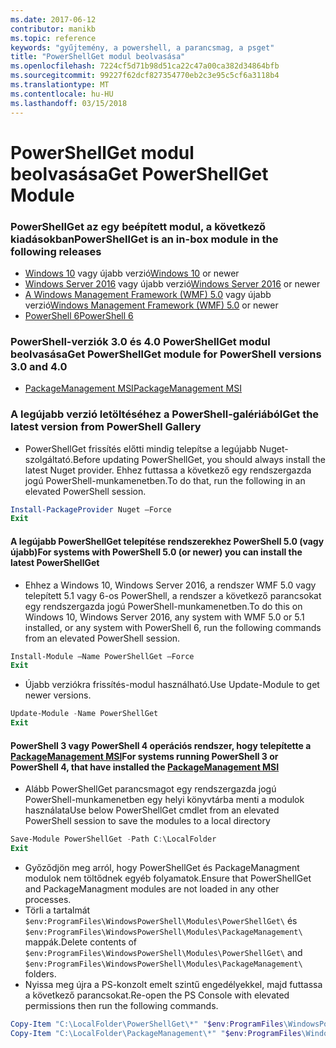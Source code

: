 ```yaml
---
ms.date: 2017-06-12
contributor: manikb
ms.topic: reference
keywords: "gyűjtemény, a powershell, a parancsmag, a psget"
title: "PowerShellGet modul beolvasása"
ms.openlocfilehash: 7224cf5d71b98d51ca22c47a00ca382d34864bfb
ms.sourcegitcommit: 99227f62dcf827354770eb2c3e95c5cf6a3118b4
ms.translationtype: MT
ms.contentlocale: hu-HU
ms.lasthandoff: 03/15/2018
---
```

<a name="get-powershellget-module"></a><span data-ttu-id="b144f-103">PowerShellGet modul beolvasása</span><span class="sxs-lookup"><span data-stu-id="b144f-103">Get PowerShellGet Module</span></span>
========================

### <a name="powershellget-is-an-in-box-module-in-the-following-releases"></a><span data-ttu-id="b144f-104">PowerShellGet az egy beépített modul, a következő kiadásokban</span><span class="sxs-lookup"><span data-stu-id="b144f-104">PowerShellGet is an in-box module in the following releases</span></span>
- <span data-ttu-id="b144f-105">[Windows 10](https://www.microsoft.com/windows/get-windows-10) vagy újabb verzió</span><span class="sxs-lookup"><span data-stu-id="b144f-105">[Windows 10](https://www.microsoft.com/windows/get-windows-10) or newer</span></span>
- <span data-ttu-id="b144f-106">[Windows Server 2016](https://technet.microsoft.com/windows-server-docs/get-started/windows-server-2016) vagy újabb verzió</span><span class="sxs-lookup"><span data-stu-id="b144f-106">[Windows Server 2016](https://technet.microsoft.com/windows-server-docs/get-started/windows-server-2016) or newer</span></span>
- <span data-ttu-id="b144f-107">[A Windows Management Framework (WMF) 5.0](https://www.microsoft.com/download/details.aspx?id=50395) vagy újabb verzió</span><span class="sxs-lookup"><span data-stu-id="b144f-107">[Windows Management Framework (WMF) 5.0](https://www.microsoft.com/download/details.aspx?id=50395) or newer</span></span>
- [<span data-ttu-id="b144f-108">PowerShell 6</span><span class="sxs-lookup"><span data-stu-id="b144f-108">PowerShell 6</span></span>](https://github.com/PowerShell/PowerShell/releases)

### <a name="get-powershellget-module-for-powershell-versions-30-and-40"></a><span data-ttu-id="b144f-109">PowerShell-verziók 3.0 és 4.0 PowerShellGet modul beolvasása</span><span class="sxs-lookup"><span data-stu-id="b144f-109">Get PowerShellGet module for PowerShell versions 3.0 and 4.0</span></span>
- [<span data-ttu-id="b144f-110">PackageManagement MSI</span><span class="sxs-lookup"><span data-stu-id="b144f-110">PackageManagement MSI</span></span>](http://go.microsoft.com/fwlink/?LinkID=746217&clcid=0x409) 

### <a name="get-the-latest-version-from-powershell-gallery"></a><span data-ttu-id="b144f-111">A legújabb verzió letöltéséhez a PowerShell-galériából</span><span class="sxs-lookup"><span data-stu-id="b144f-111">Get the latest version from PowerShell Gallery</span></span>

- <span data-ttu-id="b144f-112">PowerShellGet frissítés előtti mindig telepítse a legújabb Nuget-szolgáltató.</span><span class="sxs-lookup"><span data-stu-id="b144f-112">Before updating PowerShellGet, you should always install the latest Nuget provider.</span></span> <span data-ttu-id="b144f-113">Ehhez futtassa a következő egy rendszergazda jogú PowerShell-munkamenetben.</span><span class="sxs-lookup"><span data-stu-id="b144f-113">To do that, run the following in an elevated PowerShell session.</span></span>
```powershell
Install-PackageProvider Nuget –Force
Exit
```

#### <a name="for-systems-with-powershell-50-or-newer-you-can-install-the-latest-powershellget"></a><span data-ttu-id="b144f-114">A legújabb PowerShellGet telepítése rendszerekhez PowerShell 5.0 (vagy újabb)</span><span class="sxs-lookup"><span data-stu-id="b144f-114">For systems with PowerShell 5.0 (or newer) you can install the latest PowerShellGet</span></span> 
- <span data-ttu-id="b144f-115">Ehhez a Windows 10, Windows Server 2016, a rendszer WMF 5.0 vagy telepített 5.1 vagy 6-os PowerShell, a rendszer a következő parancsokat egy rendszergazda jogú PowerShell-munkamenetben.</span><span class="sxs-lookup"><span data-stu-id="b144f-115">To do this on Windows 10, Windows Server 2016, any system with WMF 5.0 or 5.1 installed, or any system with PowerShell 6, run the following commands from an elevated PowerShell session.</span></span>
```powershell
Install-Module –Name PowerShellGet –Force
Exit
```

- <span data-ttu-id="b144f-116">Újabb verziókra frissítés-modul használható.</span><span class="sxs-lookup"><span data-stu-id="b144f-116">Use Update-Module to get newer versions.</span></span>
```powershell
Update-Module -Name PowerShellGet
Exit
```

#### <a name="for-systems-running-powershell-3-or-powershell-4-that-have-installed-the-packagemanagement-msihttpgomicrosoftcomfwlinklinkid746217clcid0x409"></a><span data-ttu-id="b144f-117">PowerShell 3 vagy PowerShell 4 operációs rendszer, hogy telepítette a [PackageManagement MSI](http://go.microsoft.com/fwlink/?LinkID=746217&clcid=0x409)</span><span class="sxs-lookup"><span data-stu-id="b144f-117">For systems running PowerShell 3 or PowerShell 4, that have installed the [PackageManagement MSI](http://go.microsoft.com/fwlink/?LinkID=746217&clcid=0x409)</span></span>

- <span data-ttu-id="b144f-118">Alább PowerShellGet parancsmagot egy rendszergazda jogú PowerShell-munkamenetben egy helyi könyvtárba menti a modulok használata</span><span class="sxs-lookup"><span data-stu-id="b144f-118">Use below PowerShellGet cmdlet from an elevated PowerShell session to save the modules to a local directory</span></span>

```powershell
Save-Module PowerShellGet -Path C:\LocalFolder
Exit
```

- <span data-ttu-id="b144f-119">Győződjön meg arról, hogy PowerShellGet és PackageManagment modulok nem töltődnek egyéb folyamatok.</span><span class="sxs-lookup"><span data-stu-id="b144f-119">Ensure that PowerShellGet and PackageManagment modules are not loaded in any other processes.</span></span>
- <span data-ttu-id="b144f-120">Törli a tartalmát `$env:ProgramFiles\WindowsPowerShell\Modules\PowerShellGet\` és `$env:ProgramFiles\WindowsPowerShell\Modules\PackageManagement\` mappák.</span><span class="sxs-lookup"><span data-stu-id="b144f-120">Delete contents of `$env:ProgramFiles\WindowsPowerShell\Modules\PowerShellGet\` and  `$env:ProgramFiles\WindowsPowerShell\Modules\PackageManagement\` folders.</span></span>
- <span data-ttu-id="b144f-121">Nyissa meg újra a PS-konzolt emelt szintű engedélyekkel, majd futtassa a következő parancsokat.</span><span class="sxs-lookup"><span data-stu-id="b144f-121">Re-open the PS Console with elevated permissions then run the following commands.</span></span>

```powershell
Copy-Item "C:\LocalFolder\PowerShellGet\*" "$env:ProgramFiles\WindowsPowerShell\Modules\PowerShellGet\" -Recurse -Force
Copy-Item "C:\LocalFolder\PackageManagement\*" "$env:ProgramFiles\WindowsPowerShell\Modules\PackageManagement\" -Recurse -Force